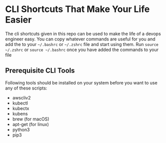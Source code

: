 # CLI Shortcuts That Make Your Life Easier

The cli shortcuts given in this repo can be used to make the life of a devops engineer easy. You can copy whatever commands are useful for you and add the to your `~/.bashrc` or `~/.zshrc` file and start using them. Run `source ~/.zshrc` or `source ~/.bashrc` once you have added the commands to your file

## Prerequisite CLI Tools

Following tools should be installed on your system before you want to use any of these scripts:

- awscliv2
- kubectl
- kubectx
- kubens
- brew (for macOS)
- apt-get (for linux)
- python3
- pip3